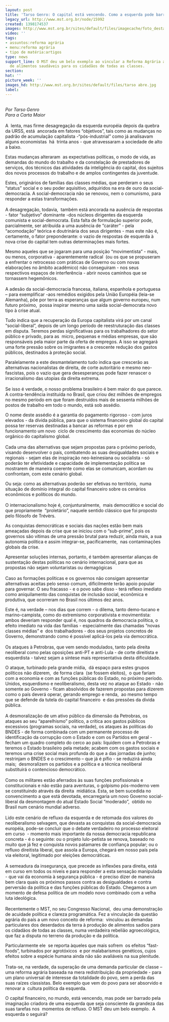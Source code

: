 ```yaml
---
layout: post
title: 'Tarso Genro: O capital está vencendo. Como a esquerda pode barrá-lo?'
legacy_url: http://www.mst.org.br/node/15992
created: 1398174537
images: http://www.mst.org.br/sites/default/files/imagecache/foto_destaque/tarso abre.jpg
video: ''
tags:
- assuntos:reforma agrária
- menu:reforma agrária
- tipo de matéria:artigos
type: news
support_line: O MST deu um belo exemplo ao vincular a Reforma Agrária ao tema da  produção
  de alimentos saudáveis para os cidadãos de todas as classes.
section: 
hat: ''
picture_week: ''
images_hd: http://www.mst.org.br/sites/default/files/tarso abre.jpg
label: 
---
```

<p><br><em>Por&nbsp;Tarso&nbsp;Genro<br>Para a Carta Maior</em><br><br>A&nbsp; lenta, mas firme desagregação da esquerda européia depois da quebra da URSS, está&nbsp; ancorada em fatores “objetivos”, tais como as mudanças no padrão de acumulação capitalista -“pós-industrial” como já analisavam alguns economistas&nbsp; há&nbsp; trinta anos - que atravessaram a sociedade de alto a baixo.</p><p>Estas mudanças alteraram&nbsp; as expectativas políticas, o modo de vida, as demandas do mundo do trabalho e da constelação de prestadores de serviços, dos técnicos das atividades da inteligência do capital, dos sujeitos dos novos processos do trabalho e de amplos contingentes da juventude.</p><p>Estes, originários de famílias das classes médias, que perderam o seus “status” social e o seu poder aquisitivo, adquiridos na era de ouro da social-democracia. A social-democracia não se renovou, nem o comunismo, para responder a estas transformações.<br><br>A desagregação, todavia,&nbsp; também está ancorada na ausência de respostas - fator “subjetivo” dominante -dos núcleos dirigentes da esquerda comunista e social-democrata. Esta falta de formulação superior pode, parcialmente, ser atribuída a uma ausência de “caráter” - pela “acomodação” teórica e doutrinária dos seus dirigentes - mas este não é, certamente, o fator preponderante: o vazio de respostas de esquerda à nova crise do capital tem outras determinações mais fortes.</p><p>Mesmo aqueles que se jogaram para uma posição “movimentista” - mais, ou menos, corporativa - aparentemente radical&nbsp; (ou os que se propuseram a enfrentar o retrocesso com práticas de Governo ou com novas elaborações no âmbito acadêmico) não conseguiram - nos seus respectivos espaços de interferência - abrir novos caminhos que se tornassem hegemônicos.<br><br>A adesão da social-democracia francesa, italiana, espanhola e portuguesa – para exemplificar -aos remédios exigidos pela União Européia (leia-se Alemanha), põe por terra as esperanças que algum governo europeu, num futuro próximo,&nbsp; possa inspirar mesmo uma saída social-democrata novo tipo à crise atual.</p><p>Tudo indica que a recuperação da Europa capitalista virá por um canal “social-liberal”, depois de um longo período de reestruturação das classes em disputa. Teremos perdas significativas para os trabalhadores do setor público e privado, para as&nbsp; micro, pequenas e médias empresas, que são responsáveis pela maior parte da oferta de empregos. A isso se agregará uma forte pressão sobre os imigrantes e a crescente redução dos gastos públicos, destinados à proteção social.</p><p>Paralelamente a este desmantelamento tudo indica que crescerão as alternativas nacionalistas de direita, de corte autoritário e mesmo neo-fascistas, pois o vazio que gera desesperanças pode fazer renascer o irracionalismo das utopias da direita extrema.<br><br>Se isso é verdade, o nosso problema brasileiro é bem maior do que parece. A contra-tendência instituída no Brasil, que criou dez milhões de empregos no mesmo período em que foram destruídos mais de sessenta milhões de postos de trabalho em todo o mundo, está sob assédio.</p><p>O nome deste assédio é a garantia do pagamento rigoroso - com juros elevados - da dívida pública, para que o sistema financeiro global do capital possa ter reservas destinadas a bancar as reformas e por em funcionamento um novo&nbsp; ciclo de crescimento das economias do núcleo orgânico do capitalismo global.<br><br>Cada uma das alternativas que sejam propostas para o próximo período, visando desenvolver o país, combatendo as suas desigualdades sociais e regionais - sejam elas de inspiração neo-keinesiana ou socialista - só poderão ter efetividade e capacidade de implementação política se mostrarem de maneira coerente como elas se comunicam, acordam ou confrontam, com este cenário global.</p><p>Ou seja: como as alternativas poderão ser efetivas no território,&nbsp; numa situação de domínio integral do capital financeiro sobre os cenários econômicos e políticos do mundo.<br><br>O internacionalismo hoje é, conjunturalmente,&nbsp; mais democrático e social do que propriamente&nbsp; “proletário”, naquele sentido clássico que foi proposto pelo filósofo de Trévèrs.</p><p>As conquistas democráticas e sociais das nações estão bem mais ameaçadas depois da crise que se iniciou com o “sub-prime”, pois os governos são vítimas de uma pressão brutal para reduzir, ainda mais, a sua autonomia política e assim integrar-se, pacificamente,&nbsp; nas contaminações globais da crise.&nbsp;</p><p>Apresentar soluções internas, portanto, é também apresentar alianças de sustentação destas políticas no cenário internacional, para que as propostas não sejam voluntaristas ou demagógicas<br><br>Caso as formações políticas e os governos não consigam apresentar alternativas aceitas pelo senso comum, dificilmente terão apoio popular para governar. O seu fracasso - e o povo sabe disso - terá reflexo imediato como aniquilamento das conquistas de inclusão social, econômica e produtiva, que ocorreram no Brasil nos últimos dez anos.</p><p>Este é, na verdade – nos dias que correm - o dilema, tanto demo-tucano e marino-campista, como do extremismo corporativista e movimentista: ambos deveriam responder qual é, nos quadros da democracia política, o efeito imediato na vida das famílias - especialmente das chamadas “novas classes médias” e&nbsp; dos trabalhadores - dos seus projetos concretos de Governo, demonstrando como é possível aplicá-los pela via democrática.<br><br>Os ataques à Petrobras, que vem sendo modulados, tanto pela direita neoliberal como pelas oposições anti-PT e anti-Lula - de corte direitista e esquerdista - talvez sejam a síntese mais representativa desta dificuldade.</p><p>O ataque, turbinado pela grande mídia,&nbsp; dá espaço para estes grupos políticos não dizerem,&nbsp; de forma clara&nbsp; (se fossem eleitos),&nbsp; o que fariam com a economia e com as funções públicas do Estado, no próximo período. Unidos, esquerdismo e neoliberalismo, desta vez no ataque ao Estado - não somente ao Governo - ficam absolvidos de fazerem propostas para dizerem como o país deverá operar, gerando emprego e renda,&nbsp; ao mesmo tempo que se defende da tutela do capital financeiro&nbsp; e das pressões da dívida pública.<br><br>A desmoralização de um ativo público da dimensão da Petrobras, os ataques ao seu “aparelhismo” político, a crítica aos gastos públicos excessivos (programas sociais, na verdade), os ataques às políticas do BNDES - de forma combinada com um permanente processo de identificação da corrupção com o Estado e com os Partidos em geral - fecham um quadro completo do cerco ao país: liquidem com a Petrobras e teremos o Estado brasileiro pela metade; acabem com os gastos sociais e teremos uma crise social mais profunda do que a das jornadas de junho; restrinjam o BNDES e o crescimento – que já é pífio - se reduzirá ainda mais;&nbsp; desmoralizem os partidos e a política e a técnica neoliberal substituirá o contencioso democrático.<br><br>Como os militares estão aferrados às suas funções profissionais e constitucionais e não estão para aventuras, o golpismo pós-moderno vem se constituindo através da direita&nbsp; midiática. Esta, se bem sucedida no convencimento a que está devotada, encarregaria um novo Governo social-liberal da desmontagem do atual Estado Social “moderado”,&nbsp; obtido no Brasil num cenário mundial adverso.<br><br>Lido este cenário de refluxo da esquerda e de retomada dos valores do neoliberalismo selvagem, que devasta as conquistas da social-democracia européia, pode-se concluir que o debate verdadeiro no processo eleitoral em curso&nbsp; - momento mais importante da nossa democracia republicana concreta - é o seguinte: ou o projeto lulo-petista se renova, baseado no muito que já fez e conquista novos patamares de confiança popular; ou o refluxo direitista liberal, que assola a Europa, chegará em nosso país pela via eleitoral, legitimado por eleições democráticas.<br><br>A semeadura da insegurança, que precede as inflexões para direita, está em curso em todos os níveis e para responder a esta sensação manipulada - que vai da economia à segurança pública - é preciso dizer de maneira bem clara quais os próximos passos contra as desigualdades e contra perversão da política e das funções públicas do Estado. Chegamos a um momento de defesa política de um modelo novo combinado com a velha luta ideológica.<br><br>Recentemente o MST, no seu Congresso Nacional,&nbsp; deu uma demonstração de acuidade política e clareza programática. Fez a vinculação da questão agrária do país a um novo conceito de reforma:&nbsp; vinculou as demandas particulares dos deserdados da terra à produção de alimentos sadios para os cidadãos de todas as classes, numa verdadeira rebelião agroecológica, que faz a disputa no terreno da produção e da política.</p><p>Particularmente ele&nbsp; se reporta àqueles que mais sofrem&nbsp; os efeitos “fast-foods”, turbinados por agrotóxicos&nbsp; e por malabarismos genéticos, cujos efeitos sobre a espécie humana ainda não são avaliáveis na sua plenitude.<br><br>Trata-se, na verdade, da superação de uma demanda particular de classe – uma reforma agrária baseada na mera redistribuição da propriedade - para um plano universal de interesse da totalidade do povo, sem a perda das suas raízes classistas. Belo exemplo que vem do povo para ser absorvido e renovar a&nbsp; cultura política da esquerda.&nbsp;</p><p>O capital financeiro, no mundo, está vencendo, mas pode ser barrado pela imaginação criadora de uma esquerda que seja consciente da grandeza das suas tarefas nos&nbsp; momentos de refluxo. O MST deu um belo exemplo.&nbsp; A esquerda o seguirá?</p>
